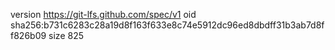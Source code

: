 version https://git-lfs.github.com/spec/v1
oid sha256:b731c6283c28a19d8f163f633e8c74e5912dc96ed8dbdff31b3ab7d8ff826b09
size 825
